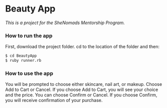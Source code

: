 # Beauty App
*This is a project for the SheNomads Mentorship Program.*

### How to run the app

First, download the project folder. 
cd to the location of the folder and then:
```sh
$ cd BeautyApp
$ ruby runner.rb
```

### How to use the app

You will be prompted to choose either skincare, nail art, or makeup. 
Choose Add to Cart or Cancel. 
If you choose Add to Cart, you will see your choice and the price. You can choose Confirm or Cancel. 
If you choose Confirm, you will receive confirmation of your purchase.